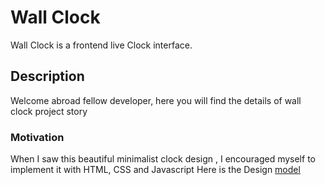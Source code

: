 # Wall Clock

Wall Clock is a frontend live Clock interface.

## Description 
Welcome abroad fellow developer, here you will find the details of wall clock project story

### Motivation 
When I saw this beautiful minimalist clock design , I encouraged myself to implement it with HTML, CSS and Javascript 
Here is the Design 
[model](model.png)





